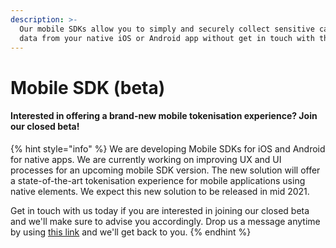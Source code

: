 ```yaml
---
description: >-
  Our mobile SDKs allow you to simply and securely collect sensitive cardholder
  data from your native iOS or Android app without get in touch with them.
---
```


# Mobile SDK \(beta\)

#### Interested in offering a brand-new mobile tokenisation experience? Join our closed beta!

{% hint style="info" %}
We are developing Mobile SDKs for iOS and Android for native apps. We are currently working on improving UX and UI processes for an upcoming mobile SDK version. The new solution will offer a state-of-the-art tokenisation experience for mobile applications using native elements. We expect this new solution to be released in mid 2021. 

Get in touch with us today if you are interested in joining our closed beta and we'll make sure to advise you accordingly. Drop us a message anytime by using [this link](https://www.pci-proxy.com/pci-proxy/contact/) and we'll get back to you.
{% endhint %}



